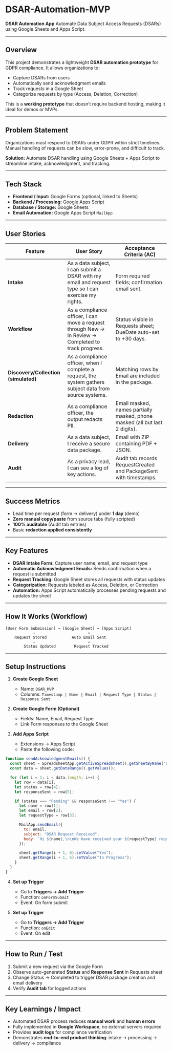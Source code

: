 
# DSAR-Automation-MVP

**DSAR Automation App**
Automate Data Subject Access Requests (DSARs) using Google Sheets and Apps Script.

---

## Overview

This project demonstrates a lightweight **DSAR automation prototype** for GDPR compliance. It allows organizations to:

* Capture DSARs from users
* Automatically send acknowledgment emails
* Track requests in a Google Sheet
* Categorize requests by type (Access, Deletion, Correction)

This is a **working prototype** that doesn’t require backend hosting, making it ideal for demos or MVPs.

---

## Problem Statement

Organizations must respond to DSARs under GDPR within strict timelines. Manual handling of requests can be slow, error-prone, and difficult to track.

**Solution:** Automate DSAR handling using Google Sheets + Apps Script to streamline intake, acknowledgment, and tracking.

---

## Tech Stack

* **Frontend / Input:** Google Forms (optional, linked to Sheets)
* **Backend / Processing:** Google Apps Script
* **Database / Storage:** Google Sheets
* **Email Automation:** Google Apps Script `MailApp`

---

## User Stories

| Feature                              | User Story                                                                                               | Acceptance Criteria (AC)                                                    |
| ------------------------------------ | -------------------------------------------------------------------------------------------------------- | --------------------------------------------------------------------------- |
| **Intake**                           | As a data subject, I can submit a DSAR with my email and request type so I can exercise my rights.       | Form required fields; confirmation email sent.                              |
| **Workflow**                         | As a compliance officer, I can move a request through New → In Review → Completed to track progress.     | Status visible in Requests sheet; DueDate auto-set to +30 days.             |
| **Discovery/Collection (simulated)** | As a compliance officer, when I complete a request, the system gathers subject data from source systems. | Matching rows by Email are included in the package.                         |
| **Redaction**                        | As a compliance officer, the output redacts PII.                                                         | Email masked, names partially masked, phone masked (all but last 2 digits). |
| **Delivery**                         | As a data subject, I receive a secure data package.                                                      | Email with ZIP containing PDF + JSON.                                       |
| **Audit**                            | As a privacy lead, I can see a log of key actions.                                                       | Audit tab records RequestCreated and PackageSent with timestamps.           |

---

## Success Metrics

* Lead time per request (form → delivery) under **1 day** (demo)
* **Zero manual copy/paste** from source tabs (fully scripted)
* **100% auditable** (Audit tab entries)
* Basic **redaction applied consistently**

---

## Key Features

* **DSAR Intake Form:** Capture user name, email, and request type
* **Automatic Acknowledgment Emails:** Sends confirmation when a request is submitted
* **Request Tracking:** Google Sheet stores all requests with status updates
* **Categorization:** Requests labeled as Access, Deletion, or Correction
* **Automation:** Apps Script automatically processes pending requests and updates the sheet

---

## How It Works (Workflow)

```
[User Form Submission] → [Google Sheet] → [Apps Script]
            ↓                       ↓
    Request Stored           Auto Email Sent
            ↓                       ↓
        Status Updated        Request Tracked
```

---

## Setup Instructions

1. **Create Google Sheet**

   * Name: `DSAR_MVP`
   * Columns: `Timestamp | Name | Email | Request Type | Status | Response Sent`

2. **Create Google Form (Optional)**

   * Fields: Name, Email, Request Type
   * Link Form responses to the Google Sheet

3. **Add Apps Script**

   * Extensions → Apps Script
   * Paste the following code:

```javascript
function sendAcknowledgmentEmails() {
  const sheet = SpreadsheetApp.getActiveSpreadsheet().getSheetByName("DSAR Requests");
  const data = sheet.getDataRange().getValues();

  for (let i = 1; i < data.length; i++) {
    let row = data[i];
    let status = row[4];
    let responseSent = row[5];

    if (status === "Pending" && responseSent !== "Yes") {
      let name = row[1];
      let email = row[2];
      let requestType = row[3];

      MailApp.sendEmail({
        to: email,
        subject: "DSAR Request Received",
        body: `Hi ${name},\n\nWe have received your ${requestType} request and will process it shortly.\n\nThank you.`
      });

      sheet.getRange(i + 1, 6).setValue("Yes");
      sheet.getRange(i + 1, 5).setValue("In Progress");
    }
  }
}
```

4. **Set up Trigger**

   * Go to **Triggers → Add Trigger**
   * Function: `onFormSubmit`
   * Event: On form submit

4. **Set up Trigger**

   * Go to **Triggers → Add Trigger**
   * Function: `onEdit`
   * Event: On edit

---

## How to Run / Test

1. Submit a new request via the Google Form
2. Observe auto-generated **Status** and **Response Sent** in Requests sheet
3. Change Status → Completed to trigger DSAR package creation and email delivery
4. Verify **Audit tab** for logged actions

---

## Key Learnings / Impact

* Automated DSAR process reduces **manual work** and **human errors**
* Fully implemented in **Google Workspace**, no external servers required
* Provides **audit logs** for compliance verification
* Demonstrates **end-to-end product thinking**: intake → processing → delivery → compliance

